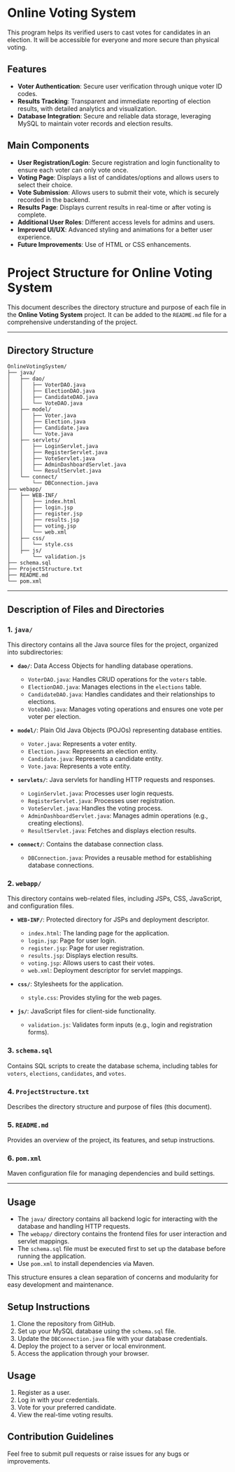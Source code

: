 # Online Voting System

This program helps its verified users to cast votes for candidates in an election. It will be accessible for everyone and more secure than physical voting.

## Features
- **Voter Authentication**: Secure user verification through unique voter ID codes.
- **Results Tracking**: Transparent and immediate reporting of election results, with detailed analytics and visualization.
- **Database Integration**: Secure and reliable data storage, leveraging MySQL to maintain voter records and election results.

## Main Components
- **User Registration/Login**: Secure registration and login functionality to ensure each voter can only vote once.
- **Voting Page**: Displays a list of candidates/options and allows users to select their choice.
- **Vote Submission**: Allows users to submit their vote, which is securely recorded in the backend.
- **Results Page**: Displays current results in real-time or after voting is complete.
- **Additional User Roles**: Different access levels for admins and users.
- **Improved UI/UX**: Advanced styling and animations for a better user experience.
- **Future Improvements**: Use of HTML or CSS enhancements.

# Project Structure for Online Voting System

This document describes the directory structure and purpose of each file in the **Online Voting System** project. It can be added to the `README.md` file for a comprehensive understanding of the project.

---

## Directory Structure
```plaintext
OnlineVotingSystem/
├── java/
│   ├── dao/
│   │   ├── VoterDAO.java
│   │   ├── ElectionDAO.java
│   │   ├── CandidateDAO.java
│   │   └── VoteDAO.java
│   ├── model/
│   │   ├── Voter.java
│   │   ├── Election.java
│   │   ├── Candidate.java
│   │   └── Vote.java
│   ├── servlets/
│   │   ├── LoginServlet.java
│   │   ├── RegisterServlet.java
│   │   ├── VoteServlet.java
│   │   ├── AdminDashboardServlet.java
│   │   └── ResultServlet.java
│   └── connect/
│       └── DBConnection.java
├── webapp/
│   ├── WEB-INF/
│   │   ├── index.html
│   │   ├── login.jsp
│   │   ├── register.jsp
│   │   ├── results.jsp
│   │   ├── voting.jsp
│   │   └── web.xml
│   ├── css/
│   │   └── style.css
│   ├── js/
│       └── validation.js
├── schema.sql
├── ProjectStructure.txt
├── README.md
└── pom.xml
```

---

## Description of Files and Directories

### **1. `java/`**
This directory contains all the Java source files for the project, organized into subdirectories:

- **`dao/`**: Data Access Objects for handling database operations.
  - `VoterDAO.java`: Handles CRUD operations for the `voters` table.
  - `ElectionDAO.java`: Manages elections in the `elections` table.
  - `CandidateDAO.java`: Handles candidates and their relationships to elections.
  - `VoteDAO.java`: Manages voting operations and ensures one vote per voter per election.

- **`model/`**: Plain Old Java Objects (POJOs) representing database entities.
  - `Voter.java`: Represents a voter entity.
  - `Election.java`: Represents an election entity.
  - `Candidate.java`: Represents a candidate entity.
  - `Vote.java`: Represents a vote entity.

- **`servlets/`**: Java servlets for handling HTTP requests and responses.
  - `LoginServlet.java`: Processes user login requests.
  - `RegisterServlet.java`: Processes user registration.
  - `VoteServlet.java`: Handles the voting process.
  - `AdminDashboardServlet.java`: Manages admin operations (e.g., creating elections).
  - `ResultServlet.java`: Fetches and displays election results.

- **`connect/`**: Contains the database connection class.
  - `DBConnection.java`: Provides a reusable method for establishing database connections.

### **2. `webapp/`**
This directory contains web-related files, including JSPs, CSS, JavaScript, and configuration files.

- **`WEB-INF/`**: Protected directory for JSPs and deployment descriptor.
  - `index.html`: The landing page for the application.
  - `login.jsp`: Page for user login.
  - `register.jsp`: Page for user registration.
  - `results.jsp`: Displays election results.
  - `voting.jsp`: Allows users to cast their votes.
  - `web.xml`: Deployment descriptor for servlet mappings.

- **`css/`**: Stylesheets for the application.
  - `style.css`: Provides styling for the web pages.

- **`js/`**: JavaScript files for client-side functionality.
  - `validation.js`: Validates form inputs (e.g., login and registration forms).

### **3. `schema.sql`**
Contains SQL scripts to create the database schema, including tables for `voters`, `elections`, `candidates`, and `votes`.

### **4. `ProjectStructure.txt`**
Describes the directory structure and purpose of files (this document).

### **5. `README.md`**
Provides an overview of the project, its features, and setup instructions.

### **6. `pom.xml`**
Maven configuration file for managing dependencies and build settings.

---

## Usage
- The `java/` directory contains all backend logic for interacting with the database and handling HTTP requests.
- The `webapp/` directory contains the frontend files for user interaction and servlet mappings.
- The `schema.sql` file must be executed first to set up the database before running the application.
- Use `pom.xml` to install dependencies via Maven.

This structure ensures a clean separation of concerns and modularity for easy development and maintenance.




## Setup Instructions
1. Clone the repository from GitHub.
2. Set up your MySQL database using the `schema.sql` file.
3. Update the `DBConnection.java` file with your database credentials.
4. Deploy the project to a server or local environment.
5. Access the application through your browser.

## Usage
1. Register as a user.
2. Log in with your credentials.
3. Vote for your preferred candidate.
4. View the real-time voting results.

## Contribution Guidelines
Feel free to submit pull requests or raise issues for any bugs or improvements.
